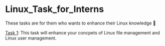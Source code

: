# Linux_Task_for_Interns
These tasks are for them who wants to enhance their Linux knowledge 🚀

[Task 1](Task_1/Linux_Basic_Task.md): This task will enhance your concpets of Linux file management and Linux user management.
